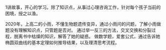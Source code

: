 1讲故事，开心的学习。除了知识点，从事过心理咨询工作，针对每个孩子当前的困境，授之以渔。



2020年，上高二的小雨，不懂生物题遗传变异，通过小雨问的问题，了解小雨做题没有理解知识点，只管题是否对。
通过举一反三的方法，交叉交换和分裂过程，脱离书中枯燥的知识，解答了她的疑惑。
做数学题，爱套公式，通过告诉她椭圆双曲线的基本定理如何推导结果，以及理清思考流程。